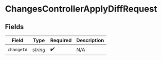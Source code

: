 # ChangesControllerApplyDiffRequest


## Fields

| Field              | Type               | Required           | Description        |
| ------------------ | ------------------ | ------------------ | ------------------ |
| `changeId`         | *string*           | :heavy_check_mark: | N/A                |